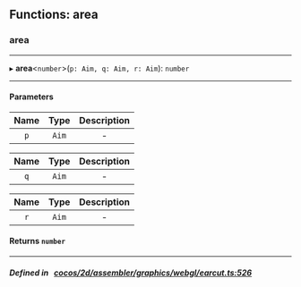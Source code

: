 ## Functions: area

### area


___
▸ **area**<`number`\>(`p: Aim, q: Aim, r: Aim`): `number`
___


#### Parameters

| Name | Type | Description |
| :------: | :------: | :------: |
| `p` | `Aim` | - |

| Name | Type | Description |
| :------: | :------: | :------: |
| `q` | `Aim` | - |

| Name | Type | Description |
| :------: | :------: | :------: |
| `r` | `Aim` | - |


#### Returns `number` 
___


##### Defined in &nbsp;   [cocos/2d/assembler/graphics/webgl/earcut.ts:526](https://github.com/cocos-creator/engine/blob/c7bf6b8a9/cocos/2d/assembler/graphics/webgl/earcut.ts#L526)&nbsp;
